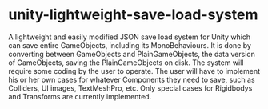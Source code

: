 # unity-lightweight-save-load-system
A lightweight and easily modified JSON save load system for Unity which can save entire GameObjects, including its MonoBehaviours. It is done by converting between GameObjects and PlainGameObjects, the data version of GameObjects, saving the PlainGameObjects on disk. The system will require some coding by the user to operate. The user will have to implement his or her own cases for whatever Components they need to save, such as Colliders, UI images, TextMeshPro, etc. Only special cases for Rigidbodys and Transforms are currently implemented.
